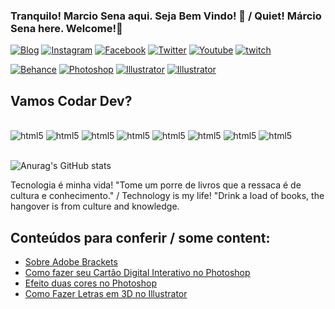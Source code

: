 
### Tranquilo! Marcio Sena aqui. Seja Bem Vindo! 🤙 / Quiet! Márcio Sena here. Welcome!🤙


[![Blog](https://img.shields.io/badge/Blogger-FF5722?style=for-the-badge&logo=blogger&logoColor=white)](http://marciosenas.blogspot.com.br/)
[![Instagram](https://img.shields.io/badge/Instagram-E4405F?style=for-the-badge&logo=instagram&logoColor=white)](https://www.instagram.com/msenasdesigner/)
[![Facebook](https://img.shields.io/badge/Facebook-1877F2?style=for-the-badge&logo=facebook&logoColor=white)](https://www.facebook.com/marciosenadesigner/)
[![Twitter](https://img.shields.io/badge/Twitter-1DA1F2?style=for-the-badge&logo=twitter&logoColor=white)](https://twitter.com/MarcioFSena)
[![Youtube](https://img.shields.io/badge/YouTube-FF0000?style=for-the-badge&logo=youtube&logoColor=white)](https://www.youtube.com/channel/UCh4RmhbMAHRjDrv-B6HckYw)
[![twitch](https://img.shields.io/badge/Twitch-9146FF?style=for-the-badge&logo=twitch&logoColor=white)](https://www.twitch.tv/msenas)

[![Behance](https://aleen42.github.io/badges/src/behance.svg)](https://www.behance.net/marciosena)
[![Photoshop](https://aleen42.github.io/badges/src/photoshop.svg)](https://www.behance.net/marciosena)
[![Illustrator](https://aleen42.github.io/badges/src/illustrator.svg)](https://www.behance.net/marciosena)
[![Illustrator](https://aleen42.github.io/badges/src/premiere.svg)](https://www.behance.net/marciosena)

## Vamos Codar Dev?

<div style="display: inline_block"><br/>
   <img aling="center" alt="html5" src="https://img.shields.io/badge/HTML-239120?style=for-the-badge&logo=html5&logoColor=white"/>
   <img aling="center" alt="html5" src="https://img.shields.io/badge/CSS-239120?&style=for-the-badge&logo=css3&logoColor=white"/>
   <img aling="center" alt="html5" src="https://img.shields.io/badge/HTML5-E34F26?style=for-the-badge&logo=html5&logoColor=white"/>
   <img aling="center" alt="html5" src="https://img.shields.io/badge/PHP-777BB4?style=for-the-badge&logo=php&logoColor=white"/>
   <img aling="center" alt="html5" src="https://img.shields.io/badge/React-20232A?style=for-the-badge&logo=react&logoColor=61DAFB"/>
   <img aling="center" alt="html5" src="https://img.shields.io/badge/Bootstrap-563D7C?style=for-the-badge&logo=bootstrap&logoColor=white"/>
   <img aling="center" alt="html5" src="https://img.shields.io/badge/MySQL-00000F?style=for-the-badge&logo=mysql&logoColor=white"/>
   <img aling="center" alt="html5" src="https://img.shields.io/badge/Android-3DDC84?style=for-the-badge&logo=android&logoColor=white"/>   
</div><br>

![Anurag's GitHub stats](https://github-readme-stats.vercel.app/api?username=fsena&show_icons=true&theme=tokyonight)

Tecnologia é minha vida! "Tome um porre de livros que a ressaca é de cultura e conhecimento." / Technology is my life! "Drink a load of books, the hangover is from culture and knowledge.

## Conteúdos para conferir / some content:

- [Sobre Adobe Brackets](https://www.youtube.com/watch?v=YfWYAnx5VNI&t=11s&ab_channel=MsenasDesign)<br/>
- [Como fazer seu Cartão Digital Interativo no Photoshop](https://www.youtube.com/watch?v=2X9qpk9L2D4&t=6s&ab_channel=MsenasDesign)<br/>
- [Efeito duas cores no Photoshop](https://www.youtube.com/watch?v=HQzOn3ugoV0&t=12s&ab_channel=MsenasDesign)<br/>
- [Como Fazer Letras em 3D no Illustrator](https://www.youtube.com/watch?v=SvmHmA09beE&t=90s&ab_channel=MsenasDesign)<br/>


